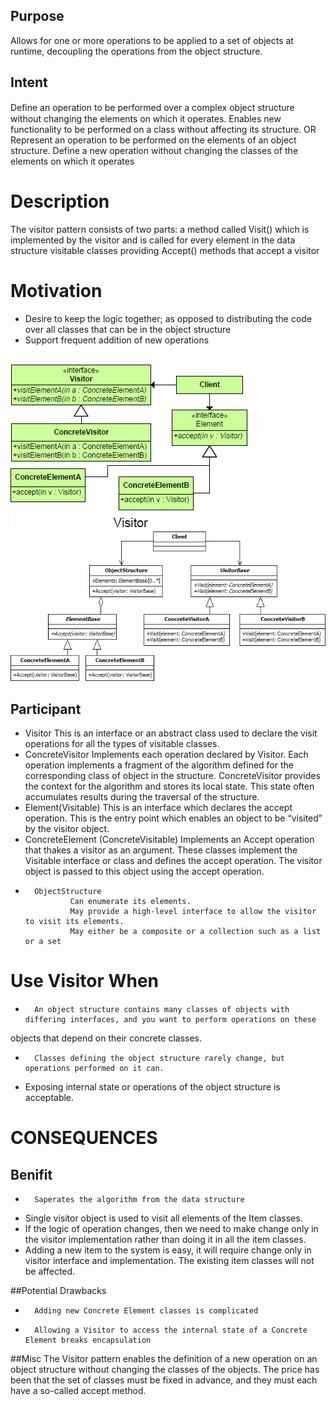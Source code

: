 ## Purpose
Allows for one or more operations to be applied to a set of objects at runtime, decoupling the operations from the object structure.
	
## Intent
Deﬁne an operation to be performed over a complex object structure without changing the elements on which it operates.	Enables new functionality to be performed on a class without affecting its structure.
OR
Represent an operation to be performed on the elements of an object structure.
Define a new operation without changing the classes of the elements on which it operates

# Description
The visitor pattern consists of two parts:
a method called Visit() which is implemented by the visitor and is called for every element in the data structure
visitable classes providing Accept() methods that accept a visitor

# Motivation
+	Desire to keep the logic together; as opposed to distributing the code over all classes that can be in the object structure
+	Support frequent addition of new operations

##
![alt text](./Images/Visitor-1.md.png "Visitor")
![alt text](./Images/Visitor-2.md.png "Visitor")
##

## Participant

+	Visitor
		This is an interface or an abstract class used to declare the visit operations for all the types of visitable classes.
+	ConcreteVisitor
                Implements each operation declared by Visitor. Each operation implements a fragment of the algorithm defined for the corresponding class of object in the structure. ConcreteVisitor provides the context for the algorithm and stores its local state. This state often accumulates results during the traversal of the structure.
+	Element(Visitable)
		This is an interface which declares the accept operation. This is the entry point which enables an object to be “visited” by the visitor object.
+	ConcreteElement (ConcreteVisitable)
		Implements an Accept operation that thakes a visitor as an argument. These classes implement the Visitable interface or class and defines the accept operation. The visitor object is passed to this object using the accept operation. 
+       ObjectStructure
                Can enumerate its elements.
                May provide a high-level interface to allow the visitor to visit its elements.
                May either be a composite or a collection such as a list or a set
		
# Use Visitor When
+       An object structure contains many classes of objects with differing interfaces, and you want to perform operations on these
objects that depend on their concrete classes.
+       Classes defining the object structure rarely change, but operations performed on it can.
+	Exposing internal state or operations of the object structure is acceptable.


# CONSEQUENCES

## Benifit
+       Saperates the algorithm from the data structure
+	Single visitor object is used to visit all elements of the Item classes.
+	If the logic of operation changes, then we need to make change only in the visitor implementation rather than doing it in all the item classes.
+	Adding a new item to the system is easy, it will require change only in visitor interface and implementation. The existing item classes will not be affected.

##Potential Drawbacks
+       Adding new Concrete Element classes is complicated
+       Allowing a Visitor to access the internal state of a Concrete Element breaks encapsulation

##Misc
The Visitor pattern enables the definition of a new operation on an object structure without changing the classes of the objects. The price has been that the set of classes must be fixed in advance, and they must each have a so-called accept method.
